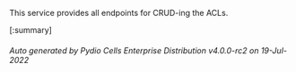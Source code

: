 






This service provides all endpoints for CRUD-ing the ACLs.

[:summary]

###### Auto generated by Pydio Cells Enterprise Distribution v4.0.0-rc2 on 19-Jul-2022
